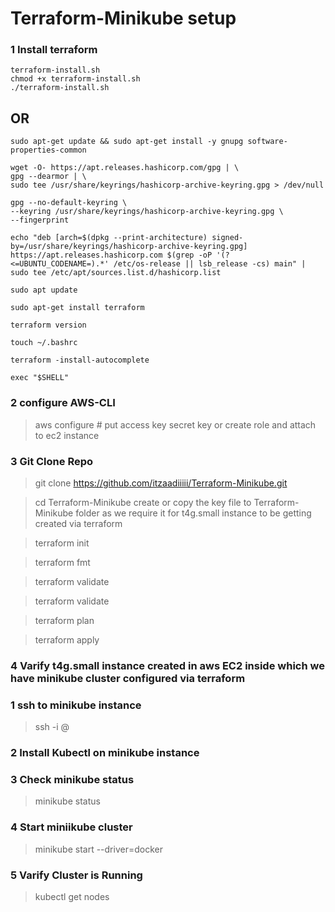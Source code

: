 # Terraform-Minikube setup

### 1 Install terraform 
```
terraform-install.sh
chmod +x terraform-install.sh
./terraform-install.sh
```
## OR 
```
sudo apt-get update && sudo apt-get install -y gnupg software-properties-common

wget -O- https://apt.releases.hashicorp.com/gpg | \
gpg --dearmor | \
sudo tee /usr/share/keyrings/hashicorp-archive-keyring.gpg > /dev/null

gpg --no-default-keyring \
--keyring /usr/share/keyrings/hashicorp-archive-keyring.gpg \
--fingerprint

echo "deb [arch=$(dpkg --print-architecture) signed-by=/usr/share/keyrings/hashicorp-archive-keyring.gpg] https://apt.releases.hashicorp.com $(grep -oP '(?<=UBUNTU_CODENAME=).*' /etc/os-release || lsb_release -cs) main" | sudo tee /etc/apt/sources.list.d/hashicorp.list

sudo apt update

sudo apt-get install terraform

terraform version

touch ~/.bashrc

terraform -install-autocomplete

exec "$SHELL"
```

### 2 configure AWS-CLI
> aws configure      # put access key secret key or create role and attach to ec2 instance

### 3  Git Clone Repo
> git clone https://github.com/itzaadiiiii/Terraform-Minikube.git

> cd Terraform-Minikube
create or copy the key file to Terraform-Minikube folder as we require it for t4g.small instance to be getting created via terraform

> terraform init

> terraform fmt

> terraform validate

> terraform validate

> terraform plan

> terraform apply

### 4 Varify t4g.small instance created in aws EC2 inside which we have minikube cluster configured via terraform

### 1 ssh to minikube instance
> ssh -i <key-path> <user>@<ip-of-instance>

### 2 Install Kubectl on minikube instance

### 3 Check minikube status
> minikube status

### 4 Start miniikube cluster
> minikube start --driver=docker

### 5 Varify Cluster is Running
> kubectl get nodes
